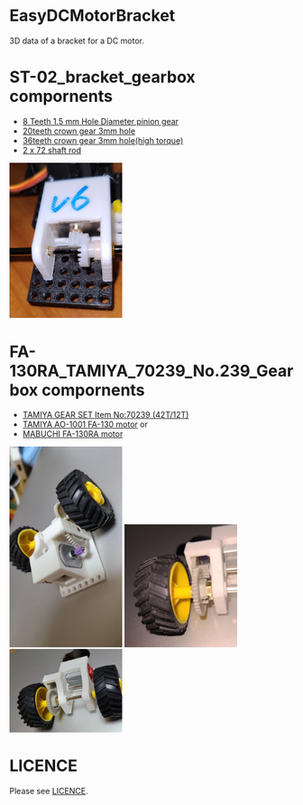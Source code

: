 # EasyDCMotorBracket
3D data of a bracket for a DC motor.

# ST-02_bracket_gearbox compornents
- [8 Teeth 1.5 mm Hole Diameter pinion gear](https://www.amazon.co.jp/dp/B0777MC31J/ref=cm_sw_r_cp_apa_i_BY7ZWXQH1PFNANZA8E7G?fbclid=IwAR0D8wV9yTjRyYAAVJWx9ofE4FRM4rHZ7RyGc_93HKTrDBZ_rD2C1UTbyA4) 
- [20teeth crown gear 3mm hole](https://a.aliexpress.com/_m04t53t)
- [36teeth crown gear 3mm hole(high torque)](https://a.aliexpress.com/_m0m38kP)
- [2 x 72 shaft rod](https://www.yodobashi.com/product/100000001003794158/?gad1&gad2=g&gad3&gad4=452594516847&gad5=15698396484161472817&gad6&gclid=CjwKCAjw6fCCBhBNEiwAem5SO0y97WQgh6WhblMCNWUYFpkfGZipB0vIUv07aTfgdwXyQwpR3Q1BThoC1PAQAvD_BwE&xfr=pla&fbclid=IwAR2-p80RZ6pfD-fWzLtlPfXd966pRNO0-IOr12Z7Sfa3YLHacPgrouwI-1w)

<img src="https://github.com/henjin0/EasyDCMotorBracket/blob/main/ST-02_gearbox_rear.jpg" width="200">

# FA-130RA_TAMIYA_70239_No.239_Gearbox compornents
- [TAMIYA GEAR SET Item No:70239 (42T/12T)](https://www.tamiya.com/japan/products/70239/index.html)
- [TAMIYA AO-1001 FA-130 motor](https://www.tamiya.com/japan/products/94380/index.html)
or
- [MABUCHI FA-130RA motor](https://www.mabuchi-motor.co.jp/motorize/branch/motor/)

<img src="https://github.com/henjin0/EasyDCMotorBracket/blob/main/FA-130RA_gearbox_front.jpg" width="200">
<img src="https://github.com/henjin0/EasyDCMotorBracket/blob/main/FA-130RA_gearbox_rear.jpg" width="200">
<img src="https://github.com/henjin0/EasyDCMotorBracket/blob/main/FA-130RA_gearbox_rear_2.jpg" width="200">

# LICENCE
Please see [LICENCE](LICENSE).

